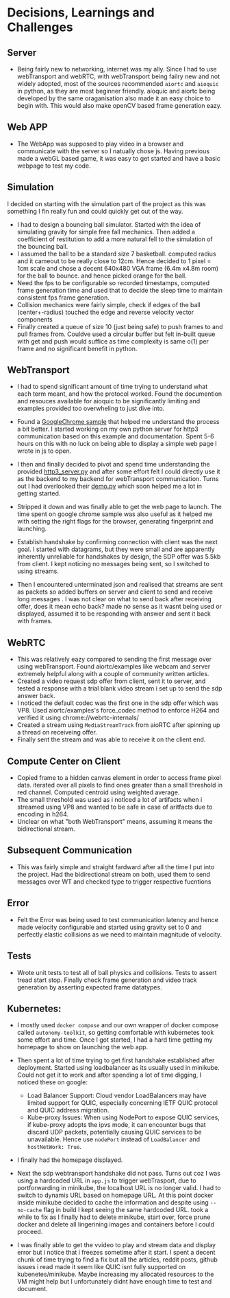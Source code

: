 # Decisions, Learnings and Challenges

## Server

- Being fairly new to networking, internet was my ally. Since I had to use webTransport and webRTC, with webTransport being failry new and not widely adopted, most of the sources recommended `aiortc` and `aioquic` in python, as they are most beginner friendly. aioquic and aiortc being developed by the same oraganisation also made it an easy choice to begin with. This would also make openCV based frame generation eazy. 

## Web APP

- The WebApp was supposed to play video in a browser and communicate with the server so I natually chose js. Having previous made a webGL based game, it was easy to get started and have a basic webpage to test my code.

## Simulation
I decided on starting with the simulation part of the project as this was something I fin really fun and could quickly get out of the way. 

- I had to design a bouncing ball simulator. Started with the idea of simulating gravity for simple free fall mechanics. Then added a coefficient of restitution to add a more natural fell to the simulation of the bouncing ball. 
- I assumed the ball to be a standard size 7 basketball. computed radius and it cameout to be really close to 12cm. Hence decided to 1 pixel = 1cm scale and chose a decent 640x480 VGA frame (6.4m x4.8m room) for the ball to bounce. and hence picked orange for the ball. 
- Need the fps to be configurable so recorded timestamps, computed frame generation time and used that to decide the sleep time to maintain consistent fps frame generation.
- Collision mechanics were fairly simple, check if edges of the ball (center+-radius) touched the edge and reverse velocity vector components
- Finally created a queue of size 10 (just being safe) to push frames to and pull frames from. Couldve used a circular buffer but felt in-built queue with get and push would suffice as time complexity is same o(1) per frame and no significant benefit in python.


## WebTransport
- I had to spend significant amount of time trying to understand what each term meant, and how the protocol worked. Found the documention and resouces available for aioquic to be significantly limiting and examples provided too overwheling to just dive into. 
- Found a [GoogleChrome sample](https://github.com/GoogleChrome/samples/blob/gh-pages/webtransport/webtransport_server.py) that helped me understand the process a bit better. I started working on my own python server for http3 communication based on this example and documentation. Spent 5-6 hours on this with no luck on being able to display a simple web page I wrote in js to open.

- I then and finally decided to pivot and spend time understanding the provided [http3_server.py](https://github.com/aiortc/aioquic/blob/main/examples/http3_server.py) and after some effort felt I could directly use it as the backend to my backend for webTransport communication. Turns out I had overlooked their [demo.py]((https://github.com/aiortc/aioquic/blob/main/examples/demo.py)) which soon helped me a lot in getting started. 

- Stripped it down and was finally able to get the web page to launch. The time spent on google chrome sample was also useful as it helped me with setting the right flags for the browser, generating fingerprint and launching.

- Establish handshake by confirming connection with client was the next goal. I started with datagrams, but they were small and are apparently inherently unreliable for handshakes by design, the SDP offer was 5.5kb from client. I kept noticing no messages being sent, so I switched to using streams.

- Then I encountered unterminated json and realised that streams are sent as packets so added buffers on server and client to send and receive long messages . I was not clear on what to send back after receiving offer, does it mean echo back? made no sense as it wasnt being used or displayed, assumed it to be responding with answer and sent it back with frames.


## WebRTC
- This was relatively eazy compared to sending the first message over using webTransport. Found aiortc/examples like webcam and server extremely helpful along with a couple of community written articles. 
- Created a video request sdp offer from client, sent it to server, and tested a response with a trial blank video stream i set up to send the sdp answer back. 
- I noticed the default codec was the first one in the sdp offer which was VP8. Used aiortc/examples's force_codec method to enforce H264 and verified it using chrome://webrtc-internals/
- Created a stream using `MediaStreamTrack` from aioRTC after spinning up a thread on receiveing offer. 
- Finally sent the stream and was able to receive it on the client end.

## Compute Center on Client
- Copied frame to a hidden canvas element in order to access frame pixel data. iterated over all pixels to find ones greater than a small threshold in red channel. Computed centroid using weighted average. 
- The small threshold was used as i noticed a lot of artifacts when i streamed using VP8 and wanted to be safe in case of aritfacts due to encoding in h264. 
- Unclear on what "both WebTransport" means, assuming it means the bidirectional stream. 

## Subsequent Communication
- This was fairly simple and straight fardward after all the time I put into the project. Had the bidirectional stream on both, used them to send messages over WT and checked type to trigger respective fucntions

## Error
- Felt the Error was being used to test communication latency and hence made velocity configurable  and started using gravity set to 0 and perfectly elastic collisions as we need to maintain magnitude of velocity.

## Tests 
- Wrote unit tests to test all of ball physics and collisions. Tests to assert tread start stop. Finally  check frame generation and video track generation by asserting expected frame datatypes.


## Kubernetes:
- I mostly used `docker compose` and our own wrapper of docker compose called `autonomy-toolkit`, so getting comfortable with kubernetes took some effort and time. Once I got started, I had a hard time getting my homepage to show on launching the web app. 

- Then spent a lot of time trying to get first handshake established after deployment. Started using loadbalancer as its usually used in minikube. Could not get it to work and after spending a lot of time digging, I noticed these on google:
    - Load Balancer Support: Cloud vendor LoadBalancers may have limited support for QUIC, especially concerning IETF QUIC protocol and QUIC address migration. 
    - Kube-proxy Issues: When using NodePort to expose QUIC services, if kube-proxy adopts the ipvs mode, it can encounter bugs that discard UDP packets, potentially causing QUIC services to be unavailable. 
    Hence use `nodePort` instead of `LoadBalancer` and `hostNetWork: True`. 

- I finally had the homepage displayed.

- Next the sdp webtransport handshake did not pass. Turns out coz I was using a hardcoded URL in `app.js` to trigger webTrasport, due to portforwarding in minikube, the localhost URL is no longer valid. I  had to switch to dynamis URL based on homepage URL. At this point docker inside minikube decided to cache the information and despite using `--no-cache` flag in build I kept seeing the same hardcoded URL. took a while to fix as I finally had to delete minikube, start over, force prune docker and delete all lingerining images and containers before I could proceed. 

- I was finally able to get the vvideo to play and stream data and display error but i notice that i freezes sometime after it start. I spent a decent chunk of time trying to find a fix but all the articles, reddit posts, github issues i read made it seem like QUIC isnt fully supported on kubenetes/minikube. Maybe increasing my allocated resources to the VM might help but I unfortunately didnt have enough time to test and document. 